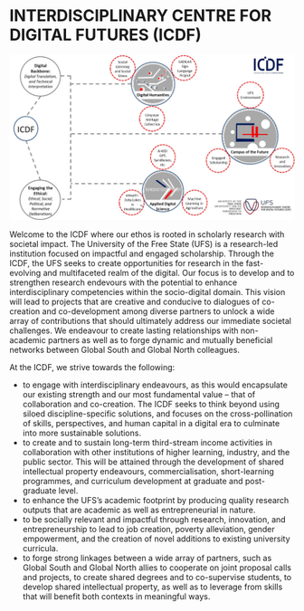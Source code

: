# INTERDISCIPLINARY CENTRE FOR DIGITAL FUTURES (ICDF)
![Alt text](https://github.com/ufs-za/Interdisciplinary-Centre-for-Digital-Futures/blob/main/images/ICDF%20Infographic.jpg)


Welcome to the ICDF where our ethos is rooted in scholarly research with societal impact. The University of the Free State (UFS) is a research-led institution focused on impactful and engaged scholarship. Through the ICDF, the UFS seeks to create opportunities for research in the fast-evolving and multifaceted realm of the digital. Our focus is to develop and to strengthen research endevours with the potential to enhance interdisciplinary competencies within the socio-digital domain. This vision will lead to projects that are creative and conducive to dialogues of co-creation and co-development among diverse partners to unlock a wide array of contributions that should ultimately address our immediate societal challenges. We endeavour to create lasting relationships with non-academic partners as well as to forge dynamic and mutually beneficial networks between Global South and Global North colleagues. 

At the ICDF, we strive towards the following: 
-	to engage with interdisciplinary endeavours, as this would encapsulate our existing strength and our most fundamental value – that of collaboration and co-creation. The ICDF seeks to think beyond using siloed discipline-specific solutions, and focuses on the cross-pollination of skills, perspectives, and human capital in a digital era to culminate into more sustainable solutions.
-	to create and to sustain long-term third-stream income activities in collaboration with other institutions of higher learning, industry, and the public sector. This will be attained through the development of shared intellectual property endeavours, commercialisation, short-learning programmes, and curriculum development at graduate and post-graduate level. 
-	to enhance the UFS’s academic footprint by producing quality research outputs that are academic as well as entrepreneurial in nature. 
-	to be socially relevant and impactful through research, innovation, and entrepreneurship to lead to job creation, poverty alleviation, gender empowerment, and the creation of novel additions to existing university curricula.
-	to forge strong linkages between a wide array of partners, such as Global South and Global North allies to cooperate on joint proposal calls and projects, to create shared degrees and to co-supervise students, to develop shared intellectual property, as well as to leverage from skills that will benefit both contexts in meaningful ways.
